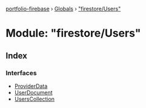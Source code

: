 [portfolio-firebase](../README.md) › [Globals](../globals.md) › ["firestore/Users"](_firestore_users_.md)

# Module: "firestore/Users"

## Index

### Interfaces

* [ProviderData](../interfaces/_firestore_users_.providerdata.md)
* [UserDocument](../interfaces/_firestore_users_.userdocument.md)
* [UsersCollection](../interfaces/_firestore_users_.userscollection.md)
